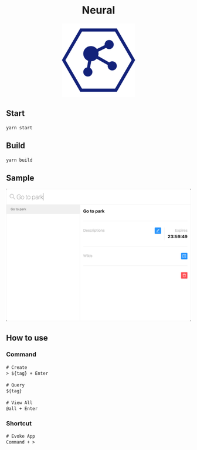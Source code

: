 <h1 align="center">Neural</h1>

<p align="center">
  <img src="./sample/logo512.png" width="200">
</p>

## Start

```
yarn start
```

## Build

```
yarn build
```

## Sample

<p>
  <img src="./sample/main.png" width="600">
</p>

## How to use

### Command

```
# Create
> ${tag} + Enter

# Query
${tag}

# View All
@all + Enter
```

### Shortcut

```
# Evoke App
Command + >
```
